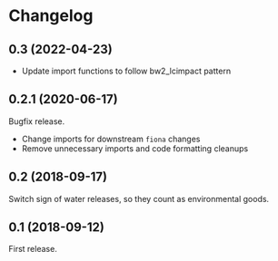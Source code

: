 # Changelog

## 0.3 (2022-04-23)

* Update import functions to follow bw2_lcimpact pattern

## 0.2.1 (2020-06-17)

Bugfix release.

* Change imports for downstream `fiona` changes
* Remove unnecessary imports and code formatting cleanups

## 0.2 (2018-09-17)

Switch sign of water releases, so they count as environmental goods.

## 0.1 (2018-09-12)

First release.
